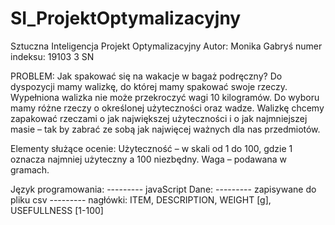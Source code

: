 # SI_ProjektOptymalizacyjny
Sztuczna Inteligencja Projekt Optymalizacyjny
Autor: Monika Gabryś
numer indeksu: 19103
3 SN

PROBLEM:
Jak spakować się na wakacje w bagaż podręczny?
Do dyspozycji mamy walizkę, do której mamy spakować swoje rzeczy. Wypełniona walizka nie może przekroczyć wagi 10 kilogramów.
Do wyboru mamy różne rzeczy o określonej użyteczności oraz wadze. Walizkę chcemy zapakować rzeczami o jak największej użyteczności i o jak najmniejszej masie – tak by zabrać ze sobą jak najwięcej ważnych dla nas przedmiotów.

Elementy służące ocenie:
Użyteczność – w skali od 1 do 100, gdzie 1 oznacza najmniej użyteczny a 100 niezbędny.
Waga – podawana w gramach.

Język programowania: 
--------- javaScript
Dane:
--------- zapisywane do pliku csv
--------- nagłówki: ITEM, DESCRIPTION, WEIGHT [g], USEFULLNESS [1-100]


